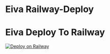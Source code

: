 # Eiva Railway-Deploy

# Eiva Deploy To Railway
[![Deploy on Railway](https://railway.app/button.svg)](https://railway.app/new/template?template=https%3A%2F%2Fgithub.com%2FKoyoCoder%2FRailway-Deploy)
